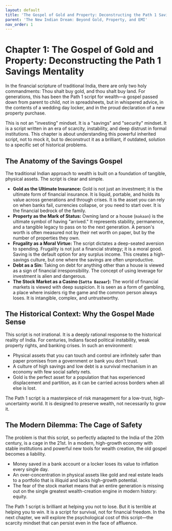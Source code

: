 ```yaml
---
layout: default
title: 'The Gospel of Gold and Property: Deconstructing the Path 1 Savings Mentality'
parent: 'The New Indian Dream: Beyond Gold, Property, and EMI'
nav_order: 1
---
```


# Chapter 1: The Gospel of Gold and Property: Deconstructing the Path 1 Savings Mentality

In the financial scripture of traditional India, there are only two holy commandments: Thou shalt buy gold, and thou shalt buy land. For generations, this has been the Path 1 script for wealth—a gospel passed down from parent to child, not in spreadsheets, but in whispered advice, in the contents of a wedding day locker, and in the proud declaration of a new property purchase.

This is not an "investing" mindset. It is a "savings" and "security" mindset. It is a script written in an era of scarcity, instability, and deep distrust in formal institutions. This chapter is about understanding this powerful inherited script, not to mock it, but to deconstruct it as a brilliant, if outdated, solution to a specific set of historical problems.

## The Anatomy of the Savings Gospel

The traditional Indian approach to wealth is built on a foundation of tangible, physical assets. The script is clear and simple.

*   **Gold as the Ultimate Insurance:** Gold is not just an investment; it is the ultimate form of financial insurance. It is liquid, portable, and holds its value across generations and through crises. It is the asset you can rely on when banks fail, currencies collapse, or you need to start over. It is the financial bedrock of the family.
*   **Property as the Mark of Status:** Owning land or a house (`makaan`) is the ultimate symbol of having "arrived." It represents stability, permanence, and a tangible legacy to pass on to the next generation. A person's worth is often measured not by their net worth on paper, but by the number of properties they own.
*   **Frugality as a Moral Virtue:** The script dictates a deep-seated aversion to spending. Frugality is not just a financial strategy; it is a moral good. Saving is the default option for any surplus income. This creates a high-savings culture, but one where the savings are often unproductive.
*   **Debt as a Sin:** Taking on debt for anything other than a house is viewed as a sign of financial irresponsibility. The concept of using leverage for investment is alien and dangerous.
*   **The Stock Market as a Casino (`Satta Bazaar`):** The world of financial markets is viewed with deep suspicion. It is seen as a form of gambling, a place where insiders rig the game and the common person always loses. It is intangible, complex, and untrustworthy.

## The Historical Context: Why the Gospel Made Sense

This script is not irrational. It is a deeply rational response to the historical reality of India. For centuries, Indians faced political instability, weak property rights, and banking crises. In such an environment:

*   Physical assets that you can touch and control are infinitely safer than paper promises from a government or bank you don't trust.
*   A culture of high savings and low debt is a survival mechanism in an economy with few social safety nets.
*   Gold is the perfect asset for a population that has experienced displacement and partition, as it can be carried across borders when all else is lost.

The Path 1 script is a masterpiece of risk management for a low-trust, high-uncertainty world. It is designed to preserve wealth, not necessarily to grow it.

## The Modern Dilemma: The Cage of Safety

The problem is that this script, so perfectly adapted to the India of the 20th century, is a cage in the 21st. In a modern, high-growth economy with stable institutions and powerful new tools for wealth creation, the old gospel becomes a liability.

*   Money saved in a bank account or a locker loses its value to inflation every single day.
*   An over-concentration in physical assets like gold and real estate leads to a portfolio that is illiquid and lacks high-growth potential.
*   The fear of the stock market means that an entire generation is missing out on the single greatest wealth-creation engine in modern history: equity.

The Path 1 script is brilliant at helping you not to lose. But it is terrible at helping you to win. It is a script for survival, not for financial freedom. In the next chapter, we will explore the psychological cost of this script—the scarcity mindset that can persist even in the face of affluence.
